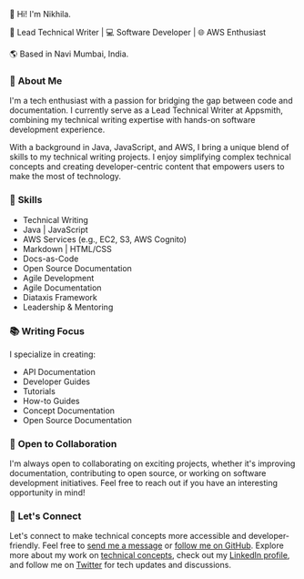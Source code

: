 
👋 Hi! I'm Nikhila.

📝 Lead Technical Writer | 💻 Software Developer | 🌐 AWS Enthusiast

🌎 Based in Navi Mumbai, India.

### 📃 **About Me**

I'm a tech enthusiast with a passion for bridging the gap between code and documentation. I currently serve as a Lead Technical Writer at Appsmith, combining my technical writing expertise with hands-on software development experience.

With a background in Java, JavaScript, and AWS, I bring a unique blend of skills to my technical writing projects. I enjoy simplifying complex technical concepts and creating developer-centric content that empowers users to make the most of technology.

### 🌟 **Skills**

- Technical Writing
- Java | JavaScript
- AWS Services (e.g., EC2, S3, AWS Cognito)
- Markdown | HTML/CSS
- Docs-as-Code
- Open Source Documentation
- Agile Development
- Agile Documentation
- Diataxis Framework
- Leadership & Mentoring

### 📚 **Writing Focus**

I specialize in creating:

- API Documentation
- Developer Guides
- Tutorials
- How-to Guides
- Concept Documentation
- Open Source Documentation

### 📢 **Open to Collaboration**

I'm always open to collaborating on exciting projects, whether it's improving documentation, contributing to open source, or working on software development initiatives. Feel free to reach out if you have an interesting opportunity in mind!

### 💬 **Let's Connect**

Let's connect to make technical concepts more accessible and developer-friendly. Feel free to [send me a message](https://www.nikhilajain.com/contact) or [follow me on GitHub](https://github.com/jnikhila). Explore more about my work on [technical concepts](https://www.nikhilajain.com/publication), check out my [LinkedIn profile](https://www.linkedin.com/in/nikhila-jain), and follow me on [Twitter](https://twitter.com/jain_nikhila) for tech updates and discussions.
